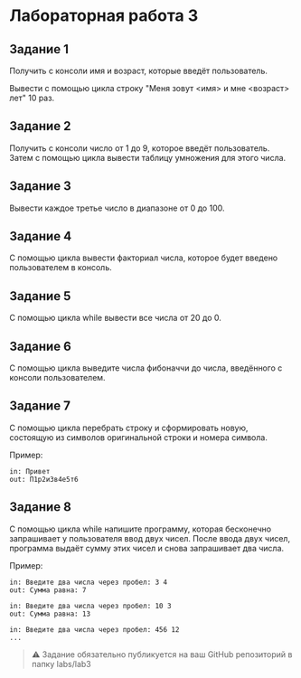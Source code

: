 # Лабораторная работа 3

## Задание 1

Получить с консоли имя и возраст, которые введёт пользователь.

Вывести с помощью цикла строку "Меня зовут <имя> и мне <возраст> лет" 10 раз.

## Задание 2

Получить с консоли число от 1 до 9, которое введёт пользователь. Затем с помощью цикла вывести таблицу умножения для этого числа.

## Задание 3

Вывести каждое третье число в диапазоне от 0 до 100.

## Задание 4

С помощью цикла вывести факториал числа, которое будет введено пользователем в консоль.

## Задание 5

С помощью цикла while вывести все числа от 20 до 0.

## Задание 6

С помощью цикла выведите числа фибоначчи до числа, введённого с консоли пользователем.

## Задание 7

С помощью цикла перебрать строку и сформировать новую, состоящую из символов оригинальной строки и номера символа.

Пример:

```
in: Привет
out: П1р2и3в4е5т6
```

## Задание 8

С помощью цикла while напишите программу, которая бесконечно запрашивает у пользователя ввод двух чисел. После ввода двух чисел, программа выдаёт сумму этих чисел и снова запрашивает два числа.

Пример:

```
in: Введите два числа через пробел: 3 4 
out: Сумма равна: 7

in: Введите два числа через пробел: 10 3
out: Сумма равна: 13

in: Введите два числа через пробел: 456 12
...
```

>⚠️ Задание обязательно публикуется на ваш GitHub репозиторий в папку labs/lab3